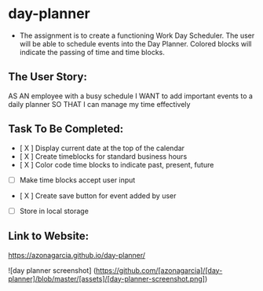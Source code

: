 # day-planner
* The assignment is to create a functioning Work Day Scheduler. The user will be able to schedule events into the Day Planner. Colored blocks will indicate the passing of time and time blocks.

## The User Story:
AS AN employee with a busy schedule
I WANT to add important events to a daily planner
SO THAT I can manage my time effectively

## Task To Be Completed:
- [ X ] Display current date at the top of the calendar
- [ X ] Create timeblocks for standard business hours
- [ X ] Color code time blocks to indicate past, present, future
- [   ] Make time blocks accept user input
- [ X ] Create save button for event added by user
- [   ] Store in local storage


## Link to Website:
https://azonagarcia.github.io/day-planner/

![day planner screenshot] (https://github.com/[azonagarcia]/[day-planner]/blob/master/[assets]/[day-planner-screenshot.png])
